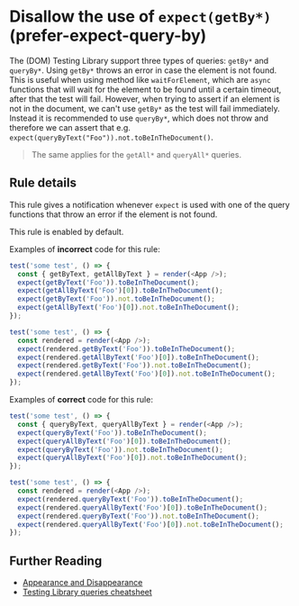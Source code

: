 # Disallow the use of `expect(getBy*)` (prefer-expect-query-by)

The (DOM) Testing Library support three types of queries: `getBy*` and `queryBy*`. Using `getBy*` throws an error in case the element is not found. This is useful when using method like `waitForElement`, which are `async` functions that will wait for the element to be found until a certain timeout, after that the test will fail.
However, when trying to assert if an element is not in the document, we can't use `getBy*` as the test will fail immediately. Instead it is recommended to use `queryBy*`, which does not throw and therefore we can assert that e.g. `expect(queryByText("Foo")).not.toBeInTheDocument()`.

> The same applies for the `getAll*` and `queryAll*` queries.

## Rule details

This rule gives a notification whenever `expect` is used with one of the query functions that throw an error if the element is not found.

This rule is enabled by default.

Examples of **incorrect** code for this rule:

```js
test('some test', () => {
  const { getByText, getAllByText } = render(<App />);
  expect(getByText('Foo')).toBeInTheDocument();
  expect(getAllByText('Foo')[0]).toBeInTheDocument();
  expect(getByText('Foo')).not.toBeInTheDocument();
  expect(getAllByText('Foo')[0]).not.toBeInTheDocument();
});
```

```js
test('some test', () => {
  const rendered = render(<App />);
  expect(rendered.getByText('Foo')).toBeInTheDocument();
  expect(rendered.getAllByText('Foo')[0]).toBeInTheDocument();
  expect(rendered.getByText('Foo')).not.toBeInTheDocument();
  expect(rendered.getAllByText('Foo')[0]).not.toBeInTheDocument();
});
```

Examples of **correct** code for this rule:

```js
test('some test', () => {
  const { queryByText, queryAllByText } = render(<App />);
  expect(queryByText('Foo')).toBeInTheDocument();
  expect(queryAllByText('Foo')[0]).toBeInTheDocument();
  expect(queryByText('Foo')).not.toBeInTheDocument();
  expect(queryAllByText('Foo')[0]).not.toBeInTheDocument();
});
```

```js
test('some test', () => {
  const rendered = render(<App />);
  expect(rendered.queryByText('Foo')).toBeInTheDocument();
  expect(rendered.queryAllByText('Foo')[0]).toBeInTheDocument();
  expect(rendered.queryByText('Foo')).not.toBeInTheDocument();
  expect(rendered.queryAllByText('Foo')[0]).not.toBeInTheDocument();
});
```

## Further Reading

- [Appearance and Disappearance](https://testing-library.com/docs/guide-disappearance#asserting-elements-are-not-present)
- [Testing Library queries cheatsheet](https://testing-library.com/docs/dom-testing-library/cheatsheet#queries)
